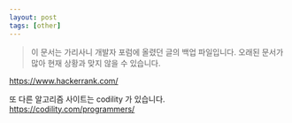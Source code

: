 ```yaml
---
layout: post
tags: [other]
---
```


> 이 문서는 가리사니 개발자 포럼에 올렸던 글의 백업 파일입니다.
오래된 문서가 많아 현재 상황과 맞지 않을 수 있습니다.


https://www.hackerrank.com/

또 다른 알고리즘 사이트는 codility 가 있습니다.
https://codility.com/programmers/